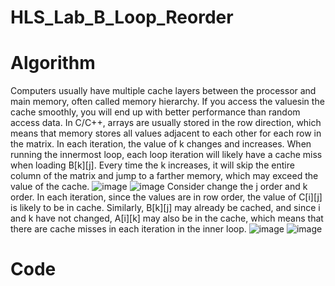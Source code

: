# HLS_Lab_B_Loop_Reorder
# Algorithm
Computers usually have multiple cache layers between the processor and main memory, often called memory hierarchy. If you access the values ​​in the cache smoothly, you will end up with better performance than random access data.
In C/C++, arrays are usually stored in the row direction, which means that memory stores all values ​​adjacent to each other for each row in the matrix.
In each iteration, the value of k changes and increases. When running the innermost loop, each loop iteration will likely have a cache miss when loading B[k][j]. Every time the k increases, it will skip the entire column of the matrix and jump to a farther memory, which may exceed the value of the cache. 
![image](https://user-images.githubusercontent.com/96122960/160426726-08bcae67-f75e-43b2-998b-10b5f5905820.png)
![image](https://user-images.githubusercontent.com/96122960/160426911-acad2cba-d979-4989-8558-e053999ba149.png)
Consider change the j order and k order. In each iteration, since the values ​​are in row order, the value of C[i][j] is likely to be in cache. Similarly, B[k][j] may already be cached, and since i and k have not changed, A[i][k] may also be in the cache, which means that there are cache misses in each iteration in the inner loop.
![image](https://user-images.githubusercontent.com/96122960/160430726-f78bda34-25e9-4fed-b9a3-84ed848446ef.png)
![image](https://user-images.githubusercontent.com/96122960/160430755-45d2bb79-2305-47a3-bc54-9396b8103758.png)
# Code
